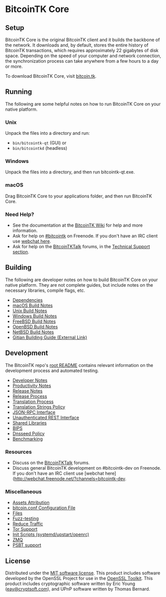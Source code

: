 BitcoinTK Core
=============

Setup
---------------------
BitcoinTK Core is the original BitcoinTK client and it builds the backbone of the network. It downloads and, by default, stores the entire history of BitcoinTK transactions, which requires approximately 22 gigabytes of disk space. Depending on the speed of your computer and network connection, the synchronization process can take anywhere from a few hours to a day or more.

To download BitcoinTK Core, visit [bitcoin.tk](https://bitcoin.tk/).

Running
---------------------
The following are some helpful notes on how to run BitcoinTK Core on your native platform.

### Unix

Unpack the files into a directory and run:

- `bin/bitcointk-qt` (GUI) or
- `bin/bitcointkd` (headless)

### Windows

Unpack the files into a directory, and then run bitcointk-qt.exe.

### macOS

Drag BitcoinTK Core to your applications folder, and then run BitcoinTK Core.

### Need Help?

* See the documentation at the [BitcoinTK Wiki](https://bitcointk.info/)
for help and more information.
* Ask for help on [#bitcointk](http://webchat.freenode.net?channels=bitcointk) on Freenode. If you don't have an IRC client use [webchat here](http://webchat.freenode.net?channels=bitcointk).
* Ask for help on the [BitcoinTKTalk](https://bitcointktalk.io/) forums, in the [Technical Support section](https://bitcointktalk.io/c/technical-support).

Building
---------------------
The following are developer notes on how to build BitcoinTK Core on your native platform. They are not complete guides, but include notes on the necessary libraries, compile flags, etc.

- [Dependencies](dependencies.md)
- [macOS Build Notes](build-osx.md)
- [Unix Build Notes](build-unix.md)
- [Windows Build Notes](build-windows.md)
- [FreeBSD Build Notes](build-freebsd.md)
- [OpenBSD Build Notes](build-openbsd.md)
- [NetBSD Build Notes](build-netbsd.md)
- [Gitian Building Guide (External Link)](https://github.com/bitcoin-core/docs/blob/master/gitian-building.md)

Development
---------------------
The BitcoinTK repo's [root README](/README.md) contains relevant information on the development process and automated testing.

- [Developer Notes](developer-notes.md)
- [Productivity Notes](productivity.md)
- [Release Notes](release-notes.md)
- [Release Process](release-process.md)
- [Translation Process](translation_process.md)
- [Translation Strings Policy](translation_strings_policy.md)
- [JSON-RPC Interface](JSON-RPC-interface.md)
- [Unauthenticated REST Interface](REST-interface.md)
- [Shared Libraries](shared-libraries.md)
- [BIPS](bips.md)
- [Dnsseed Policy](dnsseed-policy.md)
- [Benchmarking](benchmarking.md)

### Resources
* Discuss on the [BitcoinTKTalk](https://bitcointktalk.io/) forums.
* Discuss general BitcoinTK development on #bitcointk-dev on Freenode. If you don't have an IRC client use [webchat here](http://webchat.freenode.net/?channels=bitcointk-dev.

### Miscellaneous
- [Assets Attribution](assets-attribution.md)
- [bitcoin.conf Configuration File](bitcoin-conf.md)
- [Files](files.md)
- [Fuzz-testing](fuzzing.md)
- [Reduce Traffic](reduce-traffic.md)
- [Tor Support](tor.md)
- [Init Scripts (systemd/upstart/openrc)](init.md)
- [ZMQ](zmq.md)
- [PSBT support](psbt.md)

License
---------------------
Distributed under the [MIT software license](/COPYING).
This product includes software developed by the OpenSSL Project for use in the [OpenSSL Toolkit](https://www.openssl.org/). This product includes
cryptographic software written by Eric Young ([eay@cryptsoft.com](mailto:eay@cryptsoft.com)), and UPnP software written by Thomas Bernard.
